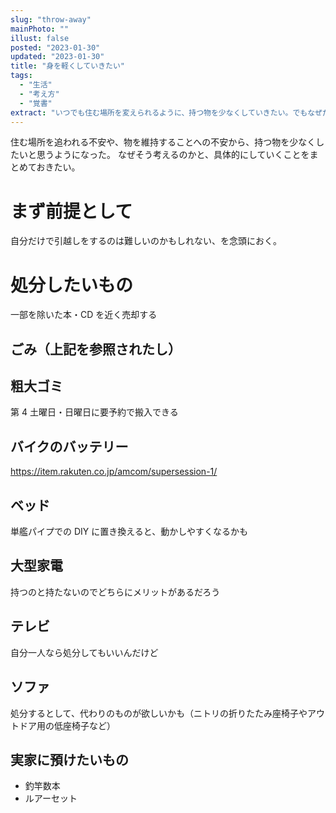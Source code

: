 ```yaml
---
slug: "throw-away"
mainPhoto: ""
illust: false
posted: "2023-01-30"
updated: "2023-01-30"
title: "身を軽くしていきたい"
tags:
  - "生活"
  - "考え方"
  - "覚書"
extract: "いつでも住む場所を変えられるように、持つ物を少なくしていきたい。でもなぜだ。"
---
```


住む場所を追われる不安や、物を維持することへの不安から、持つ物を少なくしたいと思うようになった。
なぜそう考えるのかと、具体的にしていくことをまとめておきたい。

# まず前提として

自分だけで引越しをするのは難しいのかもしれない、を念頭におく。

# 処分したいもの

一部を除いた本・CD を近く売却する

## ごみ（上記を参照されたし）

## 粗大ゴミ

第 4 土曜日・日曜日に要予約で搬入できる

## バイクのバッテリー

https://item.rakuten.co.jp/amcom/supersession-1/

## ベッド
単艦パイプでの DIY に置き換えると、動かしやすくなるかも
## 大型家電
持つのと持たないのでどちらにメリットがあるだろう
## テレビ
自分一人なら処分してもいいんだけど
## ソファ
処分するとして、代わりのものが欲しいかも（ニトリの折りたたみ座椅子やアウトドア用の低座椅子など）
## 実家に預けたいもの
- 釣竿数本
- ルアーセット
